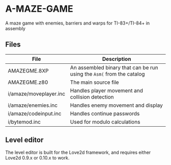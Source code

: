 # A-MAZE-GAME
A maze game with enemies, barriers and warps for TI-83+/TI-84+ in assembly

## Files
File | Description
--- | ---
AMAZEGME.8XP | An assembled binary that can be run using the `Asm(` from the catalog
AMAZEGME.z80 | The main source file
i/amaze/moveplayer.inc | Handles player movement and collision detection
i/amaze/enemies.inc | Handles enemy movement and display
i/amaze/codeinput.inc | Handles continue passwords
i/bytemod.inc | Used for modulo calculations

## Level editor
The level editor is built for the Love2d framework, and requires either Love2d 0.9.x or 0.10.x to work.
